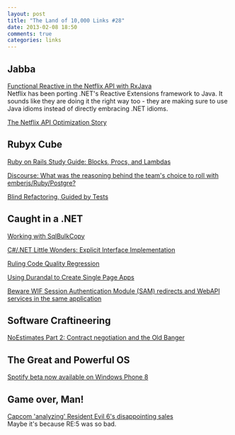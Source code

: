 ```yaml
---
layout: post
title: "The Land of 10,000 Links #28"
date: 2013-02-08 18:50
comments: true
categories: links
---
```

## Jabba
[Functional Reactive in the Netflix API with RxJava](http://techblog.netflix.com/2013/02/rxjava-netflix-api.html)  
Netflix has been porting .NET's Reactive Extensions framework to Java. It sounds like they are doing it the right way too - they are making sure to use Java idioms instead of directly embracing .NET idioms.

[The Netflix API Optimization Story](http://www.infoq.com/news/2013/02/netflix-api-optimization#.URVW4LDAl1c.twitter)

## Rubyx Cube
[Ruby on Rails Study Guide: Blocks, Procs, and Lambdas](http://net.tutsplus.com/tutorials/ruby/ruby-on-rails-study-guide-blocks-procs-and-lambdas/?utm_source=feedburner&utm_medium=feed&utm_campaign=Feed%3A+nettuts+%28Nettuts%2B%29)

[Discourse: What was the reasoning behind the team's choice to roll with emberjs/Ruby/Postgre?](http://meta.discourse.org/t/technology-stack-choices/1457)

[Blind Refactoring, Guided by Tests](http://nathanmlong.com/2013/02/blind-refactoring-guided-by-tests/)

## Caught in a .NET
[Working with SqlBulkCopy](http://odetocode.com/blogs/scott/archive/2013/02/08/working-with-sqlbulkcopy.aspx)

[C#/.NET Little Wonders: Explicit Interface Implementation](http://blackrabbitcoder.net/archive/2013/02/07/c.net-little-wonders-explicit-interface-implementation.aspx?utm_source=feedburner&utm_medium=feed&utm_campaign=Feed%3A+BlackRabbitCoder+%28James+Michael+Hare%29)

[Ruling Code Quality Regression](http://codebetter.com/patricksmacchia/2013/02/07/ruling-code-quality-regression/?utm_source=feedburner&utm_medium=feed&utm_campaign=Feed%3A+CodeBetter+%28CodeBetter.Com%29)

[Using Durandal to Create Single Page Apps](http://stephenwalther.com/archive/2013/02/08/using-durandal-to-create-single-page-apps.aspx)

[Beware WIF Session Authentication Module (SAM) redirects and WebAPI services in the same application](http://brockallen.com/2013/02/08/beware-wif-session-authentication-module-sam-redirects-and-webapi-services-in-the-same-application/)

## Software Craftineering
[NoEstimates Part 2: Contract negotiation and the Old Banger](http://neilkillick.com/2013/02/08/noestimates-part-2-contract-negotiation-and-the-old-banger/)

## The Great and Powerful OS
[Spotify beta now available on Windows Phone 8](http://www.engadget.com/2013/02/08/spotify-windows-phone/)

## Game over, Man!
[Capcom 'analyzing' Resident Evil 6's disappointing sales](http://www.shacknews.com/article/77763/capcom-analyzing-resident-evil-6s-disappointing-sales)  
Maybe it's because RE:5 was so bad.